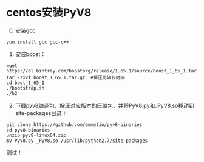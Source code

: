 # centos安装PyV8
0. 安装gcc
```
yum install gcc gcc-c++
```
1. 安装boost：
```
wget https://dl.bintray.com/boostorg/release/1.65.1/source/boost_1_65_1.tar.gz
tar -zxvf boost_1_65_1.tar.gz  #解压比较长时间
cd boot_1_65_1
./bootstrap.sh
./b2
```
2. 下载pyv8编译包，解压对应版本的压缩包，并将PyV8.py和_PyV8.so移动到site-packages目录下
```
git clone https://github.com/emmetio/pyv8-binaries
cd pyv8-binaries
unzip pyv8-linux64.zip 
mv PyV8.py _PyV8.so /usr/lib/python2.7/site-packages
```

测试！